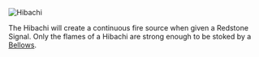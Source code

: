 ![Hibachi](block:betterwithmods:hibachi)

The Hibachi will create a continuous fire source when given a Redstone Signal. Only the flames of a Hibachi are strong enough to be stoked by a [Bellows](bellows.md).
 